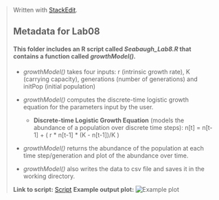 ﻿


> Written with [StackEdit](https://stackedit.io/).
> ## Metadata for Lab08
> #### This folder includes an R script called *Seabaugh_Lab8.R* that contains a function called *growthModel().*
> 
>* *growthModel()* takes four inputs: r (intrinsic growth rate), K (carrying capacity), generations (number of generations) and initPop (initial population)
> 
>* *growthModel()* computes the discrete-time logistic growth equation for the parameters input by the user.
>    * **Discrete-time Logistic Growth Equation** (models the abundance of a population over discrete time steps): n[t] = n[t-1] + ( r * n[t-1] * (K - n[t-1])/K )
> 
>* *growthModel()* returns the abundance of the population at each time step/generation and plot of the abundance over time.
> 
>* *growthModel()* also writes the data to csv file and saves it in the working directory.
> 
> **Link to script:** [Script](https://github.com/josh-seabaugh/CompBioLabsAndHomework/blob/main/Labs/Lab08/Seabaugh_Lab8.R)
> **Example output plot:** 
> ![Example plot](/Users/joshseabaugh/Documents/EBIO_5420_CompBio/CompBioLabsAndHomework/Labs/Lab08/ExamplePlot.png)
